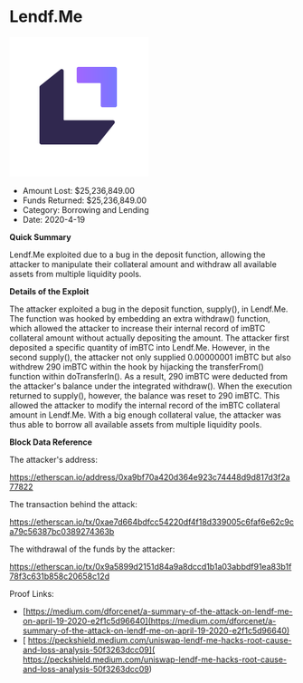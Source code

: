 # Lendf.Me
![Lendf.Me](/rektimages/Lendf.Me.png)
- Amount Lost: $25,236,849.00
- Funds Returned: $25,236,849.00
- Category: Borrowing and Lending
- Date: 2020-4-19

**Quick Summary**

Lendf.Me exploited due to a bug in the deposit function, allowing the attacker to manipulate their collateral amount and withdraw all available assets from multiple liquidity pools.

  


 **Details of the Exploit**

The attacker exploited a bug in the deposit function, supply(), in Lendf.Me. The function was hooked by embedding an extra withdraw() function, which allowed the attacker to increase their internal record of imBTC collateral amount without actually depositing the amount. The attacker first deposited a specific quantity of imBTC into Lendf.Me. However, in the second supply(), the attacker not only supplied 0.00000001 imBTC but also withdrew 290 imBTC within the hook by hijacking the transferFrom() function within doTransferIn(). As a result, 290 imBTC were deducted from the attacker's balance under the integrated withdraw(). When the execution returned to supply(), however, the balance was reset to 290 imBTC. This allowed the attacker to modify the internal record of the imBTC collateral amount in Lendf.Me. With a big enough collateral value, the attacker was thus able to borrow all available assets from multiple liquidity pools.

  


 **Block Data Reference**

The attacker's address:

https://etherscan.io/address/0xa9bf70a420d364e923c74448d9d817d3f2a77822

The transaction behind the attack:

https://etherscan.io/tx/0xae7d664bdfcc54220df4f18d339005c6faf6e62c9ca79c56387bc0389274363b

The withdrawal of the funds by the attacker:

https://etherscan.io/tx/0x9a5899d2151d84a9a8dccd1b1a03abbdf91ea83b1f78f3c631b858c20658c12d


Proof Links:
- [https://medium.com/dforcenet/a-summary-of-the-attack-on-lendf-me-on-april-19-2020-e2f1c5d96640](https://medium.com/dforcenet/a-summary-of-the-attack-on-lendf-me-on-april-19-2020-e2f1c5d96640)
- [ https://peckshield.medium.com/uniswap-lendf-me-hacks-root-cause-and-loss-analysis-50f3263dcc09]( https://peckshield.medium.com/uniswap-lendf-me-hacks-root-cause-and-loss-analysis-50f3263dcc09)


